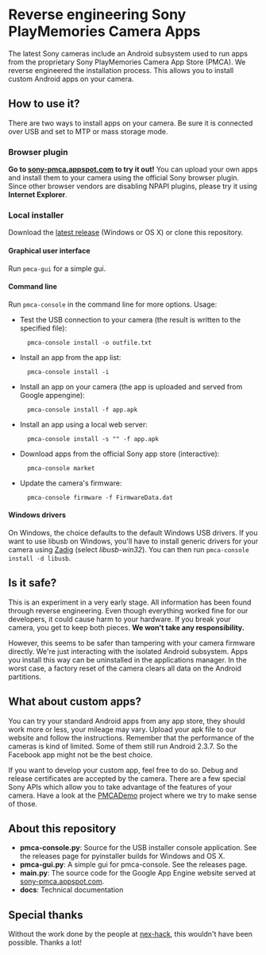 # Reverse engineering Sony PlayMemories Camera Apps #
The latest Sony cameras include an Android subsystem used to run apps from the proprietary Sony PlayMemories Camera App Store (PMCA). We reverse engineered the installation process. This allows you to install custom Android apps on your camera.

## How to use it? ###
There are two ways to install apps on your camera. Be sure it is connected over USB and set to MTP or mass storage mode.

### Browser plugin ###
**Go to [sony-pmca.appspot.com](https://sony-pmca.appspot.com/) to try it out!** You can upload your own apps and install them to your camera using the official Sony browser plugin. Since other browser vendors are disabling NPAPI plugins, please try it using **Internet Explorer**.

### Local installer ###
Download the [latest release](https://github.com/ma1co/Sony-PMCA-RE/releases/latest) (Windows or OS X) or clone this repository.

#### Graphical user interface ####
Run `pmca-gui` for a simple gui.

#### Command line ####
Run `pmca-console` in the command line for more options. Usage:

* Test the USB connection to your camera (the result is written to the specified file):

        pmca-console install -o outfile.txt

* Install an app from the app list:

        pmca-console install -i

* Install an app on your camera (the app is uploaded and served from Google appengine):

        pmca-console install -f app.apk

* Install an app using a local web server:

        pmca-console install -s "" -f app.apk

* Download apps from the official Sony app store (interactive):

        pmca-console market

* Update the camera's firmware:

        pmca-console firmware -f FirmwareData.dat

#### Windows drivers ####
On Windows, the choice defaults to the default Windows USB drivers. If you want to use libusb on Windows, you'll have to install generic drivers for your camera using [Zadig](http://zadig.akeo.ie/) (select *libusb-win32*). You can then run `pmca-console install -d libusb`.

## Is it safe? ##
This is an experiment in a very early stage. All information has been found through reverse engineering. Even though everything worked fine for our developers, it could cause harm to your hardware. If you break your camera, you get to keep both pieces. **We won't take any responsibility.**

However, this seems to be safer than tampering with your camera firmware directly. We're just interacting with the isolated Android subsystem. Apps you install this way can be uninstalled in the applications manager. In the worst case, a factory reset of the camera clears all data on the Android partitions.

## What about custom apps? ##
You can try your standard Android apps from any app store, they should work more or less, your mileage may vary. Upload your apk file to our website and follow the instructions. Remember that the performance of the cameras is kind of limited. Some of them still run Android 2.3.7. So the Facebook app might not be the best choice.

If you want to develop your custom app, feel free to do so. Debug and release certificates are accepted by the camera. There are a few special Sony APIs which allow you to take advantage of the features of your camera. Have a look at the [PMCADemo](https://github.com/ma1co/PMCADemo) project where we try to make sense of those.

## About this repository ##
* **pmca-console.py**: Source for the USB installer console application. See the releases page for pyinstaller builds for Windows and OS X.
* **pmca-gui.py**: A simple gui for pmca-console. See the releases page.
* **main.py**: The source code for the Google App Engine website served at [sony-pmca.appspot.com](https://sony-pmca.appspot.com/).
* **docs**: Technical documentation

## Special thanks ##
Without the work done by the people at [nex-hack](http://www.personal-view.com/faqs/sony-hack/hack-development), this wouldn't have been possible. Thanks a lot!
